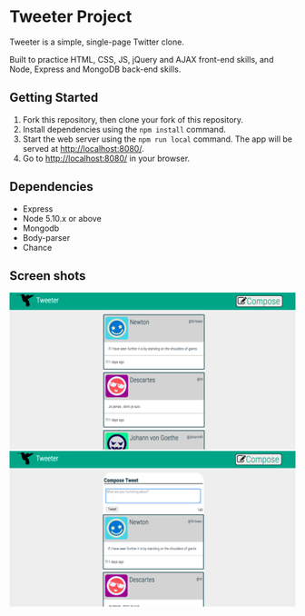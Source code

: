# Tweeter Project

Tweeter is a simple, single-page Twitter clone.

Built to practice HTML, CSS, JS, jQuery and AJAX front-end skills, and Node, Express and MongoDB back-end skills.

## Getting Started

1. Fork this repository, then clone your fork of this repository.
2. Install dependencies using the `npm install` command.
3. Start the web server using the `npm run local` command. The app will be served at <http://localhost:8080/>.
4. Go to <http://localhost:8080/> in your browser.

## Dependencies

- Express
- Node 5.10.x or above
- Mongodb
- Body-parser
- Chance

## Screen shots

!["Screenshot of main tweet screen"](https://github.com/Phil-Werner/tweeter/blob/master/docs/Main-tweeter-screen.png)
!["Screenshot with new tweet window visible"](https://github.com/Phil-Werner/tweeter/blob/master/docs/New-tweet-screen-visible.png)